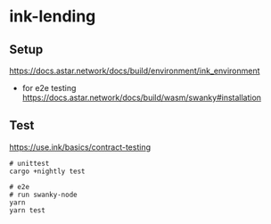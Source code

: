 # ink-lending

## Setup

https://docs.astar.network/docs/build/environment/ink_environment

- for e2e testing
  https://docs.astar.network/docs/build/wasm/swanky#installation

## Test

https://use.ink/basics/contract-testing

```
# unittest
cargo +nightly test

# e2e
# run swanky-node
yarn
yarn test
```
